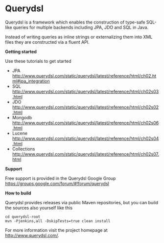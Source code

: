 # Querydsl #

Querydsl is a framework which enables the construction of type-safe SQL-like queries for multiple backends including JPA, JDO and SQL in Java.

Instead of writing queries as inline strings or externalizing them into XML files they are constructed via a fluent API.

**Getting started**

Use these tutorials to get started

* JPA http://www.querydsl.com/static/querydsl/latest/reference/html/ch02.html#jpa_integration
* SQL http://www.querydsl.com/static/querydsl/latest/reference/html/ch02s03.html
* JDO http://www.querydsl.com/static/querydsl/latest/reference/html/ch02s02.html
* Mongodb http://www.querydsl.com/static/querydsl/latest/reference/html/ch02s06.html
* Lucene http://www.querydsl.com/static/querydsl/latest/reference/html/ch02s04.html
* Collections http://www.querydsl.com/static/querydsl/latest/reference/html/ch02s07.html

**Support**

Free support is provided in the Querydsl Google Group https://groups.google.com/forum/#!forum/querydsl

**How to build**

Querydsl provides releases via public Maven repositories, but you can build the sources also yourself like this

    cd querydsl-root
    mvn -Pjenkins,all -DskipTests=true clean install 

For more information visit the project homepage at http://www.querydsl.com/.
